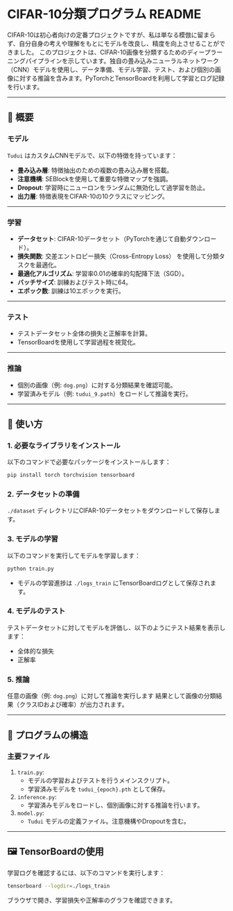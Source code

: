 # CIFAR-10分類プログラム README
CIFAR-10は初心者向けの定番プロジェクトですが、私は単なる模倣に留まらず、自分自身の考えや理解をもとにモデルを改良し、精度を向上させることができました。
このプロジェクトは、CIFAR-10画像を分類するためのディープラーニングパイプラインを示しています。独自の畳み込みニューラルネットワーク（CNN）モデルを使用し、データ準備、モデル学習、テスト、および個別の画像に対する推論を含みます。PyTorchとTensorBoardを利用して学習とログ記録を行います。

---

## 📄 **概要**

### **モデル**
`Tudui` はカスタムCNNモデルで、以下の特徴を持っています：
- **畳み込み層**: 特徴抽出のための複数の畳み込み層を搭載。
- **注意機構**: SEBlockを使用して重要な特徴マップを強調。
- **Dropout**: 学習時にニューロンをランダムに無効化して過学習を防止。
- **出力層**: 特徴表現をCIFAR-10の10クラスにマッピング。

---

### **学習**
- **データセット**: CIFAR-10データセット（PyTorchを通じて自動ダウンロード）。
- **損失関数**: 交差エントロピー損失（Cross-Entropy Loss） を使用して分類タスクを最適化。
- **最適化アルゴリズム**: 学習率0.01の確率的勾配降下法（SGD）。
- **バッチサイズ**: 訓練およびテスト時に64。
- **エポック数**: 訓練は10エポックを実行。

---

### **テスト**
- テストデータセット全体の損失と正解率を計算。
- TensorBoardを使用して学習過程を視覚化。

---

### **推論**
- 個別の画像（例: `dog.png`）に対する分類結果を確認可能。
- 学習済みモデル（例: `tudui_9.path`）をロードして推論を実行。

---

## 🚀 **使い方**

### 1. **必要なライブラリをインストール**
以下のコマンドで必要なパッケージをインストールします：
```bash
pip install torch torchvision tensorboard
```

### 2. **データセットの準備**
`./dataset` ディレクトリにCIFAR-10データセットをダウンロードして保存します。

### 3. **モデルの学習**
以下のコマンドを実行してモデルを学習します：
```bash
python train.py
```
- モデルの学習進捗は `./logs_train` にTensorBoardログとして保存されます。

### 4. **モデルのテスト**
テストデータセットに対してモデルを評価し、以下のようにテスト結果を表示します：
- 全体的な損失
- 正解率

### 5. **推論**
任意の画像（例: `dog.png`）に対して推論を実行します
結果として画像の分類結果（クラスIDおよび確率）が出力されます。

---

## 🔧 **プログラムの構造**
### **主要ファイル**
1. `train.py`:
   - モデルの学習およびテストを行うメインスクリプト。
   - 学習済みモデルを `tudui_{epoch}.pth` として保存。
2. `inference.py`:
   - 学習済みモデルをロードし、個別画像に対する推論を行います。
3. `model.py`:
   - `Tudui` モデルの定義ファイル。注意機構やDropoutを含む。

---

## 🖼️ **TensorBoardの使用**
学習ログを確認するには、以下のコマンドを実行します：
```bash
tensorboard --logdir=./logs_train
```
ブラウザで開き、学習損失や正解率のグラフを確認できます。

